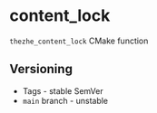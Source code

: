 # content_lock

`thezhe_content_lock` CMake function

## Versioning

- Tags - stable SemVer
- `main` branch - unstable
